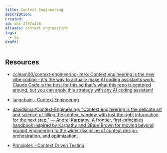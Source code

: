 ```yaml
---
title: Context Engineering
description:
created:
id: obs-Jf57mJiB
aliases: context engineering
tags:
  - ai
draft:
---
```


## Resources

- [coleam00/context-engineering-intro: Context engineering is the new vibe coding - it's the way to actually make AI coding assistants work. Claude Code is the best for this so that's what this repo is centered around, but you can apply this strategy with any AI coding assistant!](https://github.com/coleam00/context-engineering-intro)

- [langchain - Context Engineering](https://blog.langchain.com/context-engineering-for-agents/)

- [davidkimai/Context-Engineering: "Context engineering is the delicate art and science of filling the context window with just the right information for the next step." — Andrej Karpathy. A frontier, first-principles handbook inspired by Karpathy and 3Blue1Brown for moving beyond prompt engineering to the wider discipline of context design, orchestration, and optimization.](https://github.com/davidkimai/Context-Engineering)

- [Principles - Context Driven Testing](https://context-driven-testing.com/)
